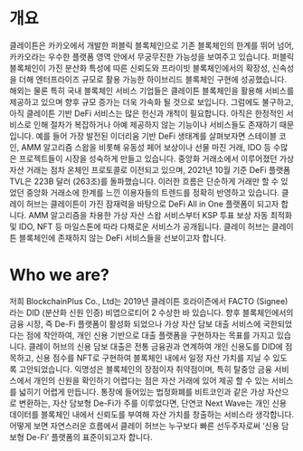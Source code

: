 # 개요
클레이튼은 카카오에서 개발한 퍼블릭 블록체인으로 기존 블록체인의 한계를 뛰어 넘어, 카카오라는 우수한 플랫폼 영역 안에서 무궁무진한 가능성을 보여주고 있습니다. 퍼블릭 블록체인이 가진 분산화 특성에 따른 신뢰도와 프라이빗 블록체인에서의 확장성, 신속성을 더해 엔터프라이즈 규모로 활용 가능한 하이브리드 블록체인 구현에 성공했습니다.
해외는 물론 특히 국내 블록체인 서비스 기업들은 클레이튼 블록체인을 활용해 서비스를 제공하고 있으며 향후 규모 증가는 더욱 가속화 될 것으로 보입니다.
그럼에도 불구하고, 아직 클레이튼 기반 DeFi 서비스는 많은 헌신과 개척이 필요합니다. 아직은 한정적인 서비스로 인해 절차가 복잡하거나 아예 제공하지 않는 기능이나 서비스들도 존재하기 때문입니다. 예를 들어 가장 발전된 이더리움 기반 DeFi 생태계를 살펴보자면 스테이블 코인, AMM 알고리즘 스왑을 비롯해 유동성 페어 보상이나 선물 마진 거래, IDO 등 수많은 프로젝트들이 시장을 성숙하게 만들고 있습니다.
중앙화 거래소에서 이루어졌던 가상 자산 거래는 점차 온체인 프로토콜로 이전되고 있으며, 2021년 10월 기준 DeFi 플랫폼 TVL은 223B 달러 (263조)를 돌파했습니다. 이러한 흐름은 단순하게 거래만 할 수 있었던 중앙화 거래소에 한계를 느낀 이용자들의 트렌드를 정확히 반영하고 있습니다.
클레이 허브는 클레이튼이 가진 잠재력을 바탕으로 DeFi All in One 플랫폼이 되고자 합니다. AMM 알고리즘을 차용한 가상 자산 스왑 서비스부터 KSP 투표 보상 자동 최적화 및 IDO, NFT 등 마일스톤에 따라 다채로운 서비스가 공개됩니다. 클레이 허브는 클레이튼 블록체인에 존재하지 않는 DeFi 서비스들을 선보이고자 합니다.
# Who we are?
저희 BlockchainPlus Co., Ltd는 2019년 클레이튼 호라이즌에서 FACTO (Signee) 라는 DID (분산화 신원 인증) 비앱으로티어 2 수상한 바 있습니다. 향후 블록체인에서의 금융 시장, 즉 De-Fi 플랫폼이 활성화 되었으나 가상 자산 담보 대출 서비스에 국한되었다는 점에 착안하여, 개인 신용 기반으로 대출 플랫폼을 구현하자는 목표를 가지고 있습니다. 클레이 허브의 신용 담보 대출은 전통 금융권과 연계하여 개인 신용도를 DID에 점목하고, 신용 점수를 NFT로 구현하여 블록체인 내에서 일정 자산 가치를 지닐 수 있도록 고안되었습니다.
익명성은 블록체인의 장점이자 취약점이며, 특히 탈중앙 금융 서비스에서 개인의 신원을 확인하기 어렵다는 점은 자산 거래에 있어 제공 할 수 있는 서비스를 넓히기 어렵게 만듭니다. 통장에 들어있는 법정화폐를 비트코인과 같은 가상 자산으로 변환하는, 자산 담보형 De-Fi가 주를 이루었다면, 단연코 Next Wave는 개인 신용 데이터를 블록체인 내에서 신뢰도를 부여해 자산 가치를 창출하는 서비스라 생각합니다. 어떻게 보면 자연스러운 흐름에서 클레이 허브는 누구보다 빠른 선두주자로써 ‘신용 담보형 De-Fi’ 플랫폼의 표준이되고자 합니다.
